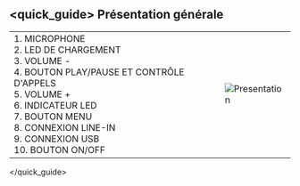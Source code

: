 ## <quick_guide> Présentation générale

|  |  |
|:-------|:-------|
|1.	MICROPHONE <br> 2.	LED DE CHARGEMENT <br> 3.	VOLUME - <br> 4. BOUTON PLAY/PAUSE ET CONTRÔLE D'APPELS <br> 5.	VOLUME + <br> 6. INDICATEUR LED<br> 7.	BOUTON MENU  <br> 8. CONNEXION LINE-IN <br> 9.	CONNEXION USB <br> 10. BOUTON ON/OFF|![Presentation](http://static.energysistem.com/images/manuals/39974/53c399a6d769d.jpg)|
</quick_guide>
